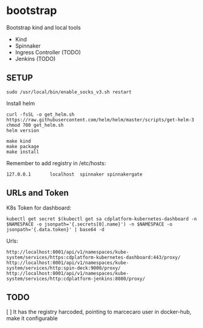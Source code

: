 # bootstrap

Bootstrap kind and local tools

- Kind
- Spinnaker
- Ingress Controller  (TODO)
- Jenkins (TODO)

## SETUP

```
sudo /usr/local/bin/enable_socks_v3.sh restart
```

Install helm
```
curl -fsSL -o get_helm.sh https://raw.githubusercontent.com/helm/helm/master/scripts/get-helm-3
chmod 700 get_helm.sh
helm version
```

```
make kind
make package
make install
```

Remember to add registry in /etc/hosts:
```
127.0.0.1       localhost  spinnaker spinnakergate
```




## URLs and Token

K8s Token for dashboard:
```
kubectl get secret $(kubectl get sa cdplatform-kubernetes-dashboard -n $NAMESPACE -o jsonpath='{.secrets[0].name}') -n $NAMESPACE -o jsonpath='{.data.token}' | base64 -d
```

Urls:
```
http://localhost:8001/api/v1/namespaces/kube-system/services/https:cdplatform-kubernetes-dashboard:443/proxy/
http://localhost:8001/api/v1/namespaces/kube-system/services/http:spin-deck:9000/proxy/
http://localhost:8001/api/v1/namespaces/kube-system/services/http:cdplatform-jenkins:8080/proxy/
```


## TODO

[ ] It has the registry harcoded, pointing to marcecaro user in docker-hub, make it configurable

